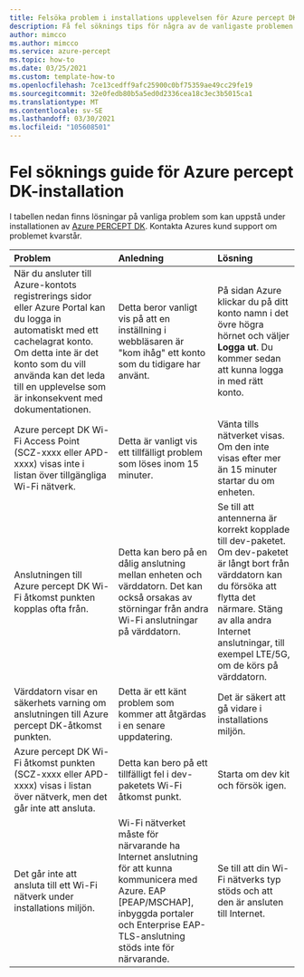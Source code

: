 ```yaml
---
title: Felsöka problem i installations upplevelsen för Azure percept DK
description: Få fel söknings tips för några av de vanligaste problemen som påträffas under installations upplevelsen
author: mimcco
ms.author: mimcco
ms.service: azure-percept
ms.topic: how-to
ms.date: 03/25/2021
ms.custom: template-how-to
ms.openlocfilehash: 7ce13cedff9afc25900c0bf75359ae49cc29fe19
ms.sourcegitcommit: 32e0fedb80b5a5ed0d2336cea18c3ec3b5015ca1
ms.translationtype: MT
ms.contentlocale: sv-SE
ms.lasthandoff: 03/30/2021
ms.locfileid: "105608501"
---
```

# <a name="azure-percept-dk-setup-experience-troubleshooting-guide"></a>Fel söknings guide för Azure percept DK-installation

I tabellen nedan finns lösningar på vanliga problem som kan uppstå under installationen av [Azure PERCEPT DK](./quickstart-percept-dk-set-up.md). Kontakta Azures kund support om problemet kvarstår.

|Problem|Anledning|Lösning|
|:-----|:------|:----------|
|När du ansluter till Azure-kontots registrerings sidor eller Azure Portal kan du logga in automatiskt med ett cachelagrat konto. Om detta inte är det konto som du vill använda kan det leda till en upplevelse som är inkonsekvent med dokumentationen.|Detta beror vanligt vis på att en inställning i webbläsaren är "kom ihåg" ett konto som du tidigare har använt.|På sidan Azure klickar du på ditt konto namn i det övre högra hörnet och väljer **Logga ut**. Du kommer sedan att kunna logga in med rätt konto.|
|Azure percept DK Wi-Fi Access Point (SCZ-xxxx eller APD-xxxx) visas inte i listan över tillgängliga Wi-Fi nätverk.|Detta är vanligt vis ett tillfälligt problem som löses inom 15 minuter.|Vänta tills nätverket visas. Om den inte visas efter mer än 15 minuter startar du om enheten.|
|Anslutningen till Azure percept DK Wi-Fi åtkomst punkten kopplas ofta från.|Detta kan bero på en dålig anslutning mellan enheten och värddatorn. Det kan också orsakas av störningar från andra Wi-Fi anslutningar på värddatorn.|Se till att antennerna är korrekt kopplade till dev-paketet. Om dev-paketet är långt bort från värddatorn kan du försöka att flytta det närmare. Stäng av alla andra Internet anslutningar, till exempel LTE/5G, om de körs på värddatorn.|
|Värddatorn visar en säkerhets varning om anslutningen till Azure percept DK-åtkomst punkten.|Detta är ett känt problem som kommer att åtgärdas i en senare uppdatering.|Det är säkert att gå vidare i installations miljön.|
|Azure percept DK Wi-Fi åtkomst punkten (SCZ-xxxx eller APD-xxxx) visas i listan över nätverk, men det går inte att ansluta.|Detta kan bero på ett tillfälligt fel i dev-paketets Wi-Fi åtkomst punkt.|Starta om dev kit och försök igen.|
|Det går inte att ansluta till ett Wi-Fi nätverk under installations miljön.|Wi-Fi nätverket måste för närvarande ha Internet anslutning för att kunna kommunicera med Azure. EAP [PEAP/MSCHAP], inbyggda portaler och Enterprise EAP-TLS-anslutning stöds inte för närvarande.|Se till att din Wi-Fi nätverks typ stöds och att den är ansluten till Internet.|